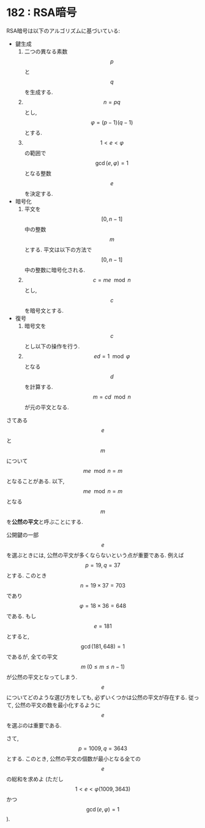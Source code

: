 # 182 : RSA暗号

RSA暗号は以下のアルゴリズムに基づいている:

* 鍵生成
  1. 二つの異なる素数$$p$$と$$q$$を生成する.
  2. $$n=pq$$とし,$$φ=(p-1)(q-1)$$とする.
  3. $$1<e<φ$$の範囲で$$\gcd(e,φ)=1$$となる整数$$e$$を決定する.
* 暗号化
  1. 平文を$$[0,n-1]$$中の整数$$m$$とする. 平文は以下の方法で$$[0,n-1]$$中の整数に暗号化される.
  2. $$c=me \mod n$$とし,$$c$$を暗号文とする.
* 復号
  1. 暗号文を$$c$$とし以下の操作を行う.
  2. $$ed=1 \mod φ$$となる$$d$$を計算する.$$m=cd \mod n$$が元の平文となる.

さてある$$e$$と$$m$$について$$me \mod n=m$$となることがある. 以下,$$me \mod n=m$$となる$$m$$を**公然の平文**と呼ぶことにする.

公開鍵の一部$$e$$を選ぶときには, 公然の平文が多くならないという点が重要である. 例えば$$p = 19, q = 37$$とする. このとき$$n = 19 \times 37 = 703$$であり$$φ = 18 \times 36 = 648$$である. もし$$e = 181$$とすると,$$\gcd(181, 648) = 1$$であるが, 全ての平文$$m \; (0≤m≤n-1)$$が公然の平文となってしまう. $$e$$についてどのような選び方をしても, 必ずいくつかは公然の平文が存在する. 従って, 公然の平文の数を最小化するように$$e$$を選ぶのは重要である.

さて,$$p = 1009, q = 3643$$とする. このとき, 公然の平文の個数が最小となる全ての$$e$$の総和を求めよ (ただし$$1<e<φ(1009,3643)$$かつ$$\gcd(e,φ)=1$$).
